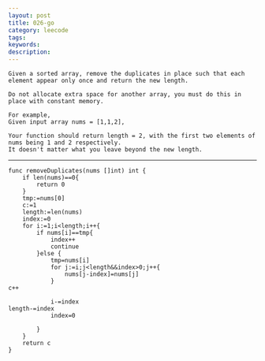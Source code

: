 ```yaml
---
layout: post
title: 026-go
category: leecode
tags: 
keywords: 
description: 
---
```


    Given a sorted array, remove the duplicates in place such that each element appear only once and return the new length.
    
    Do not allocate extra space for another array, you must do this in place with constant memory.
    
    For example,
    Given input array nums = [1,1,2],
    
    Your function should return length = 2, with the first two elements of nums being 1 and 2 respectively.  
    It doesn't matter what you leave beyond the new length. 
    

----------

    func removeDuplicates(nums []int) int {
    	if len(nums)==0{
    		return 0
    	}
    	tmp:=nums[0]
    	c:=1
    	length:=len(nums)
    	index:=0
    	for i:=1;i<length;i++{
    		if nums[i]==tmp{
    			index++
    			continue
    		}else {
    			tmp=nums[i]
    			for j:=i;j<length&&index>0;j++{
    				nums[j-index]=nums[j]
    			}
    c++
    
    			i-=index
    length-=index
    			index=0
    			
    		}
    	}
    	return c
    }